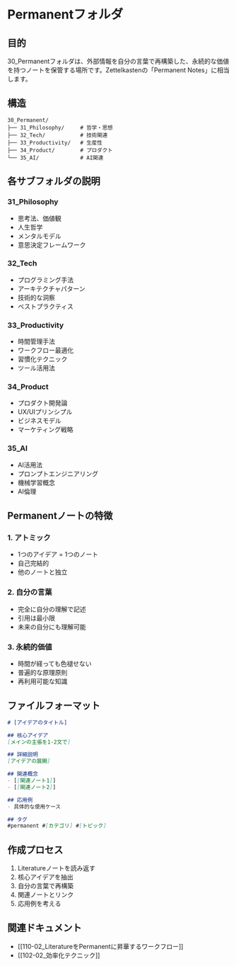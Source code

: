 # Permanentフォルダ

## 目的
30_Permanentフォルダは、外部情報を自分の言葉で再構築した、永続的な価値を持つノートを保管する場所です。Zettelkastenの「Permanent Notes」に相当します。

## 構造
```
30_Permanent/
├── 31_Philosophy/     # 哲学・思想
├── 32_Tech/           # 技術関連
├── 33_Productivity/   # 生産性
├── 34_Product/        # プロダクト
└── 35_AI/             # AI関連
```

## 各サブフォルダの説明

### 31_Philosophy
- 思考法、価値観
- 人生哲学
- メンタルモデル
- 意思決定フレームワーク

### 32_Tech
- プログラミング手法
- アーキテクチャパターン
- 技術的な洞察
- ベストプラクティス

### 33_Productivity
- 時間管理手法
- ワークフロー最適化
- 習慣化テクニック
- ツール活用法

### 34_Product
- プロダクト開発論
- UX/UIプリンシプル
- ビジネスモデル
- マーケティング戦略

### 35_AI
- AI活用法
- プロンプトエンジニアリング
- 機械学習概念
- AI倫理

## Permanentノートの特徴

### 1. アトミック
- 1つのアイデア = 1つのノート
- 自己完結的
- 他のノートと独立

### 2. 自分の言葉
- 完全に自分の理解で記述
- 引用は最小限
- 未来の自分にも理解可能

### 3. 永続的価値
- 時間が経っても色褪せない
- 普遍的な原理原則
- 再利用可能な知識

## ファイルフォーマット

```markdown
# [アイデアのタイトル]

## 核心アイデア
[メインの主張を1-2文で]

## 詳細説明
[アイデアの展開]

## 関連概念
- [[関連ノート1]]
- [[関連ノート2]]

## 応用例
- 具体的な使用ケース

## タグ
#permanent #[カテゴリ] #[トピック]
```

## 作成プロセス
1. Literatureノートを読み返す
2. 核心アイデアを抽出
3. 自分の言葉で再構築
4. 関連ノートとリンク
5. 応用例を考える

## 関連ドキュメント
- [[110-02_LiteratureをPermanentに昇華するワークフロー]]
- [[102-02_効率化テクニック]]